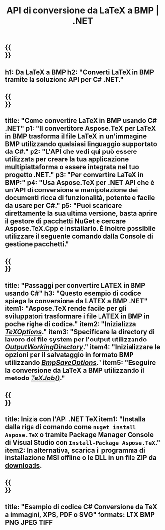 ﻿---
translation: true
template: /_templates/_conversion-child-net.md
title: API di conversione da LaTeX a BMP | .NET
description: Funzionalità di conversione da LaTeX a BMP. Integra questa libreria .NET in loco nel tuo progetto o usa applicazioni multipiattaforma per convertire LaTeX in BMP.
keywords: latex a bmp api net, latex2bmp integra c#
url: /net/conversion/latex-to-bmp/
family: tex
platformtag: net
feature: conversion
informat: LATEX
outformat: BMP
otherformats: PNG JPEG TIFF PDF SVG XPS
---

{{<section banner>}}
---
h1: Da LaTeX a BMP
h2: "Converti LaTeX in BMP tramite la soluzione API per C# .NET."
---

{{<section overview>}}
---
title: "Come convertire LaTeX in BMP usando C# .NET"
p1: "Il convertitore Aspose.TeX per LaTeX in BMP trasforma il file LaTeX in un'immagine BMP utilizzando qualsiasi linguaggio supportato da C#."
p2: "L'API che vedi qui può essere utilizzata per creare la tua applicazione multipiattaforma o essere integrata nel tuo progetto .NET."
p3: "Per convertire LaTeX in BMP:"
p4: "Usa Aspose.TeX per .NET API che è un'API di conversione e manipolazione dei documenti ricca di funzionalità, potente e facile da usare per C#."
p5: "Puoi scaricare direttamente la sua ultima versione, basta aprire il gestore di pacchetti NuGet e cercare Aspose.TeX.Cpp e installarlo. È inoltre possibile utilizzare il seguente comando dalla Console di gestione pacchetti."
---

{{<section feature1>}}
---
title: "Passaggi per convertire LATEX in BMP usando C#"
h3: "Questo esempio di codice spiega la conversione da LATEX a BMP .NET"
item1: "Aspose.TeX rende facile per gli sviluppatori trasformare i file LATEX in BMP in poche righe di codice."
item2: "Inizializza [*TeXOptions*](https://reference.aspose.com/tex/net/aspose.tex/texoptions/)."
item3: "Specificare la directory di lavoro del file system per l'output utilizzando [*OutputWorkingDirectory*](https://reference.aspose.com/tex/net/aspose.tex/texoptions/outputworkingdirectory/)."
item4: "Inizializzare le opzioni per il salvataggio in formato BMP utilizzando [*BmpSaveOptions*](https://reference.aspose.com/tex/net/aspose.tex.presentation.image/bmpsaveoptions/)."
item5: "Eseguire la conversione da LaTeX a BMP utilizzando il metodo [*TeXJob()*](https://reference.aspose.com/tex/net/aspose.tex/texjob/)."
---

{{<section feature2>}}
---
title: Inizia con l'API .NET TeX
item1: "Installa dalla riga di comando come ```nuget install Aspose.TeX``` o tramite Package Manager Console di Visual Studio con ```Install-Package Aspose.TeX```."
item2: In alternativa, scarica il programma di installazione MSI offline o le DLL in un file ZIP da [downloads](https://downloads.aspose.com/tex/net).
---

{{<section widget>}}
---
title: "Esempio di codice C# Conversione da TeX a immagini, XPS, PDF o SVG"
formats: LTX BMP PNG JPEG TIFF
---

